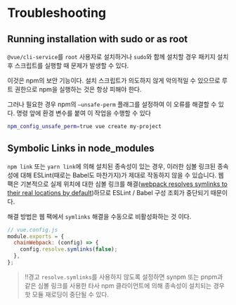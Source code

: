 # Troubleshooting

## Running installation with sudo or as root

`@vue/cli-service`를 `root` 사용자로 설치하거나 `sudo`와 함께 설치할 경우 패키지 설치 후 스크립트를 실행할 때 문제가 발생할 수 있다.

이것은 npm의 보안 기능이다. 설치 스크립트가 의도하지 않게 악의적일 수 있으므로 루트 권한으로 npm을 실행하는 것은 항상 피해야 한다.

그러나 필요한 경우 npm의 `—unsafe-perm` 플래그를 설정하여 이 오류를 해결할 수 있다. 명령 앞에 환경 변수를 붙여 이 작업을 수행할 수 있다

```bash
npm_config_unsafe_perm=true vue create my-project
```

## Symbolic Links in node_modules

`npm link` 또는 `yarn link`에 의해 설치된 종속성이 있는 경우, 이러한 심볼 링크된 종속성에 대해 ESLint(때로는 Babel도 마찬가지)가 제대로 작동하지 않을 수 있습니다. 웹 팩은 기본적으로 실제 위치에 대한 심볼 링크를 해결([webpack resolves symlinks to their real locations by default](https://webpack.js.org/configuration/resolve/#resolvesymlinks))하므로 ESLint / Babel 구성 조회가 중단되기 때문이다.

해결 방법은 웹 팩에서 `symlinks` 해결을 수동으로 비활성화하는 것 이다.

```jsx
// vue.config.js
module.exports = {
  chainWebpack: (config) => {
    config.resolve.symlinks(false);
  },
};
```

> ‼️경고
> `resolve.symlinks`를 사용하지 않도록 설정하면 synpm 또는 pnpm과 같은 심볼 링크를 사용한 타사 npm 클라이언트에 의해 종속성이 설치되는 경우 핫 모듈 재로딩이 중단될 수 있다.
